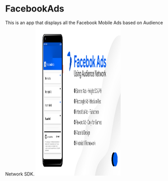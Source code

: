 # FacebookAds
This is an app that displays all the Facebook Mobile Ads based on Audience Network SDK.
<img src="/screenshots/sabith_pkc_mnr_github_fb_ads_repo_intro.png" height="480" width="270" >
